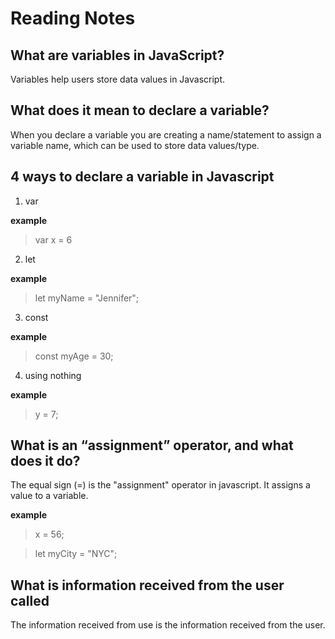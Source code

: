 # Reading Notes

## What are variables in JavaScript?

Variables help users store data values in Javascript.

## What does it mean to declare a variable?

When you declare a variable you are creating a name/statement to assign a variable name, which can be used to store data values/type.

## 4 ways to declare a variable in Javascript

1. var

**example**

> var x = 6

2. let

**example**

> let myName = "Jennifer";

3. const

**example**

> const myAge = 30;

4. using nothing

**example**

> y = 7;

## What is an “assignment” operator, and what does it do?

The equal sign (=) is the "assignment" operator in javascript. It assigns a value to a variable.

**example**

> x = 56;

> let myCity = "NYC";

## What is information received from the user called

The information received from use is the information received from the user.
